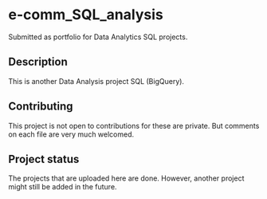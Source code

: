 # e-comm_SQL_analysis
Submitted as portfolio for Data Analytics SQL projects.

## Description
This is another Data Analysis project SQL (BigQuery).

## Contributing
This project is not open to contributions for these are private. But comments on each file are very much welcomed.

## Project status
The projects that are uploaded here are done. However, another project might still be added in the future.
